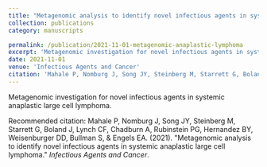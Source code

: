 ```yaml
---
title: "Metagenomic analysis to identify novel infectious agents in systemic anaplastic large cell lymphoma"
collection: publications
category: manuscripts

permalink: /publication/2021-11-01-metagenomic-anaplastic-lymphoma
excerpt: 'Metagenomic investigation for novel infectious agents in systemic anaplastic large cell lymphoma.'
date: 2021-11-01
venue: 'Infectious Agents and Cancer'
citation: 'Mahale P, Nomburg J, Song JY, Steinberg M, Starrett G, Boland J, Lynch CF, Chadburn A, Rubinstein PG, Hernandez BY, Weisenburger DD, Bullman S, &amp; Engels EA. (2021). &quot;Metagenomic analysis to identify novel infectious agents in systemic anaplastic large cell lymphoma.&quot; <i>Infectious Agents and Cancer</i>.'
---
```


Metagenomic investigation for novel infectious agents in systemic anaplastic large cell lymphoma.


Recommended citation: Mahale P, Nomburg J, Song JY, Steinberg M, Starrett G, Boland J, Lynch CF, Chadburn A, Rubinstein PG, Hernandez BY, Weisenburger DD, Bullman S, &amp; Engels EA. (2021). &quot;Metagenomic analysis to identify novel infectious agents in systemic anaplastic large cell lymphoma.&quot; <i>Infectious Agents and Cancer</i>.